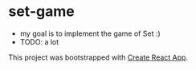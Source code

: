 # set-game

- my goal is to implement the game of Set :)
- TODO: a lot

This project was bootstrapped with [Create React App](https://github.com/facebookincubator/create-react-app).
